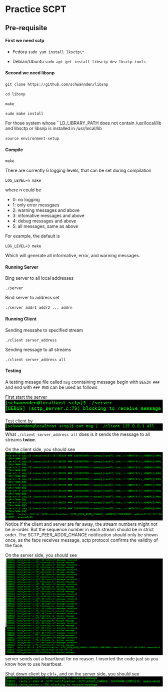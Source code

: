 # Practice SCPT

## Pre-requisite

#### First we need sctp

* Fedora
``sudo yum install lksctp\*``

* Debian/Ubuntu
``sudo apt-get install libsctp-dev lksctp-tools``

#### Second we need libsnp

``git clone https://github.com/schwannden/libsnp``

``cd libsnp``

``make``

``sudo make install``

For those system whose ``LD_LIBRARY_PATH does not contain /usr/local/lib
and libsctp or libsnp is installed in /usr/local/lib

``source environment-setup``

#### Compile
``make``

There are currently 6 logging levels, that can be set during compilation

``LOG_LEVEL=n make``

where n could be
* 0: no logging
* 1: only error messgaes
* 2: warning messages and above
* 3: infomative messages and above
* 4: debug messages and above
* 5: all messages, same as above

For example, the default is

``LOG_LEVEL=3 make``

Which will generate all informative, error, and warning messages.

#### Running Server
Bing server to all local addresses

``./server``

Bind server to address set

``./server addr1 addr2 ... addrn``

#### Running Client
Sending messahe to specified stream

``./client server_address``

Sending message to all streams

``./client server_address all``

#### Testing
A testing mesage file called ``msg`` conntaining message begin with ``BEGIN ###`` and end with ``### END`` can be used as follows

First start the server
![testing server](exeServer.png)

Test client by
![testing client](exeClient.png)
What ``./client server_address all`` does is it sends the message to all streams **twice**.

On the client side, you should see
![client echo](clientEcho.png)
Notice if the client and server are far away, the stream numbers might not be in-order. But the sequence number in each stream should be in strict order. The SCTP_PEER_ADDR_CHANGE notification should only be shown once, as the face receives message, sctp protocol confirms the validity of the face.

On the server side, you should see
![server reply](serverReply.png)
server sends out a heartbeat for no reason. I inserted the code just so you know how to use heartbeat.

Shut down client by ctrl+\, and on the server side, you should see
![server shutdown](serverShutdown.png)
